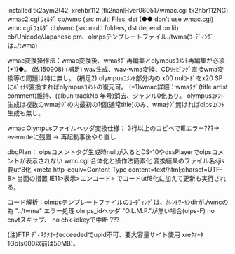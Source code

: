 installed tk2aym2(42, xrehbr112    (tk2nan旧ver060517wmac.cgi tk2hbr112NG)
wmac2.cgi ﾌｫﾙﾀﾞ cb/wmc (src multi Files, dst		(●● don't use wmac.cgi)
wmc.cgi   ﾌｫﾙﾀﾞ cb/wmc (src multi folders, dst
depend on lib cb/Unicode/Japanese.pm、olmpsテンプレートファイル./twma(ｺｰﾃﾞｨﾝｸﾞは../twma)

wmac変換操作法：wmac変換後、wmaﾀｸﾞ再編集とolympusｺﾒﾝﾄ再編集が必須(*1)●。 (改150908)
                (補足) wav生成、wav-wma変換、CDﾘｯﾋﾟﾝｸﾞ直接wma変換等の問題は特に無し。
                (補足2) olympusｺﾒﾝﾄ部分内の x00 nulｺｰﾄﾞをx20 SPにﾊﾞｲﾅﾘ変換すればolympusｺﾒﾝﾄの復元可。
  (*1)wmac詳細：wmaﾀｸﾞ(title artist comment)維持、(albun trackNo 年号)消去、ジャンル0化あり。
        olympusｺﾒﾝﾄ生成は複数のwmaﾀｸﾞの内最初の1個(通常title)のみ、wmaﾀｸﾞ無ければolpsｺﾒﾝﾄ生成も無し。
        
wmac Olympusファイルヘッダ変換仕様：
3行以上のコピペでIEエラー???-> evernoteに残置 -> 再起動事後やり直し

dbgPlan：
olpsコメントタグ生成時nullが入るとDS-10やdssPlayerでolpsコメントが表示されない
wmc.cgi 合体化と操作法簡素化
変換結果のファイル名sjis要utf8化 <head><meta http-equiv=Content-Type content=text/html;charset=UTF-8></head> 当面の措置 IE11>表示>エンコード> でコードutf8化に加えて更新も実行される。

コード解析：olmpsテンプレートファイルのｺｰﾃﾞｨﾝｸﾞは、ｶﾚﾝﾄﾜｰｷﾝdirが./wmcの為 "../twma"
            エラー処理 olmps_idヘッダ "O.L.M.P."が無い場合(olps-F) no cnvtスキップ、
            no chk-idkeyで中断 ???
            
(注)FTP ﾃﾞｨｽｸｸｵｰﾀecceededでupld不可、要大容量サイト使用 xreｸｵｰﾀ1Gb(s600以前は50MB)。
